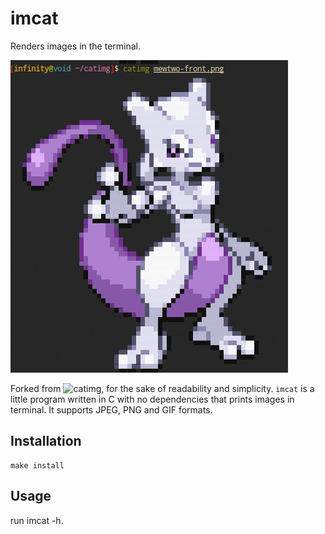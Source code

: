 # imcat

Renders images in the terminal.

![mewtwo](imgs/print.png)

Forked from ![catimg](https://github.com/posva/catimg), for the sake of readability and simplicity.
`imcat` is a little program written in C with no dependencies that prints images in terminal. It supports JPEG, PNG and GIF formats.

## Installation

```
make install
```

## Usage

run imcat -h.
